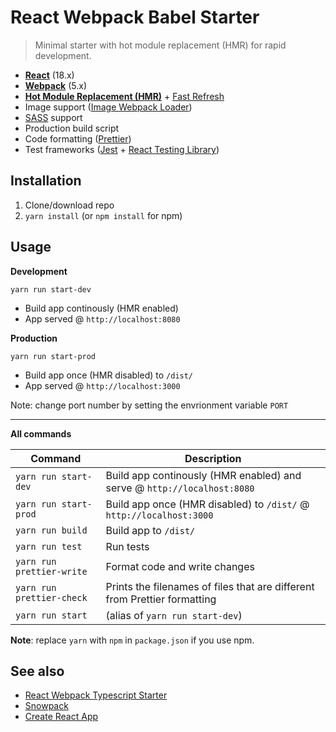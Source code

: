 # React Webpack Babel Starter
> Minimal starter with hot module replacement (HMR) for rapid development.

* **[React](https://facebook.github.io/react/)** (18.x)
* **[Webpack](https://webpack.js.org/)** (5.x)
* **[Hot Module Replacement (HMR)](https://webpack.js.org/concepts/hot-module-replacement/)** + [Fast Refresh](https://github.com/pmmmwh/react-refresh-webpack-plugin)
* Image support ([Image Webpack Loader](https://github.com/tcoopman/image-webpack-loader))
* [SASS](http://sass-lang.com/) support
* Production build script
* Code formatting ([Prettier](https://github.com/prettier/prettier))
* Test frameworks ([Jest](https://facebook.github.io/jest/) + [React Testing Library](https://testing-library.com/docs/react-testing-library/intro))

## Installation
1. Clone/download repo
2. `yarn install` (or `npm install` for npm)

## Usage
**Development**

`yarn run start-dev`

* Build app continously (HMR enabled)
* App served @ `http://localhost:8080`

**Production**

`yarn run start-prod`

* Build app once (HMR disabled) to `/dist/`
* App served @ `http://localhost:3000`

Note: change port number by setting the envrionment variable `PORT` 

---

**All commands**

Command | Description
--- | ---
`yarn run start-dev` | Build app continously (HMR enabled) and serve @ `http://localhost:8080`
`yarn run start-prod` | Build app once (HMR disabled) to `/dist/` @ `http://localhost:3000`
`yarn run build` | Build app to `/dist/`
`yarn run test` | Run tests
`yarn run prettier-write` | Format code and write changes
`yarn run prettier-check` | Prints the filenames of files that are different from Prettier formatting
`yarn run start` | (alias of `yarn run start-dev`)

**Note**: replace `yarn` with `npm` in `package.json` if you use npm.

## See also
* [React Webpack Typescript Starter](https://github.com/vikpe/react-webpack-typescript-starter)
* [Snowpack](https://github.com/snowpackjs/snowpack)
* [Create React App](https://github.com/facebook/create-react-app)

